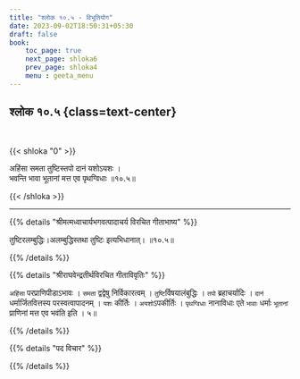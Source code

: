 ```yaml
---
title: "श्लोक १०.५ - विभूतियोग"
date: 2023-09-02T18:50:31+05:30
draft: false
book:
    toc_page: true
    next_page: shloka6
    prev_page: shloka4
    menu : geeta_menu
---
```




## श्लोक १०.५ {class=text-center}

<br/>

{{< shloka  "0"  >}}

अहिंसा समता तुष्टिस्तपो दानं यशोऽयशः ।  
भवन्ति भावा भूतानां मत्त एव पृथग्विधाः ॥१०.५॥  

{{< /shloka >}}

---


{{% details "श्रीमत्मध्वाचार्यभगवत्पादाचर्य विरचित  गीताभाष्य" %}}

तुष्टिरलम्बुद्धिः।अलम्बुद्धिस्तथा तुष्टिः इत्यभिधानात्। 
॥१०.५॥

{{% /details %}}



{{% details "श्रीराघवेन्द्रतीर्थविरचित गीताविवृतिः" %}}

`अहिंसा` परप्राणिपीडाऽभावः । 
`समता`  द्वद्वेषु निर्विकारत्वम्‌ ।
`तुष्टि`र्विषयालंबुद्धिः । `तपो` ब्रहाचर्यादिः । 
`दानं` धर्मार्जितवित्तस्य परस्वत्वापादनम्‌ । 
`यशः` कीर्तिः । `अयशो`ऽपकीर्तिः । 
`पृथग्विधाः` नानाविधाः एते `भावाः` धर्माः `भूतानां` 
प्राणिनां मत्त एव भवंति इति । ५॥

{{% /details %}}



{{% details "पद विचार" %}}


{{% /details %}}
